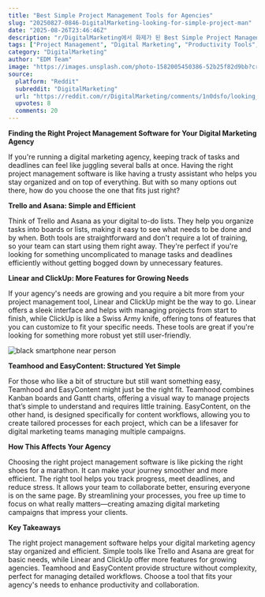 ```yaml
---
title: "Best Simple Project Management Tools for Agencies"
slug: "20250827-0846-DigitalMarketing-looking-for-simple-project-man"
date: "2025-08-26T23:46:46Z"
description: "r/DigitalMarketing에서 화제가 된 Best Simple Project Management Tools for Agencies에 대한 깊이 있는 분석과 인사이트"
tags: ["Project Management", "Digital Marketing", "Productivity Tools", "Team Collaboration"]
category: "DigitalMarketing"
author: "EDM Team"
image: "https://images.unsplash.com/photo-1582005450386-52b25f82d9bb?crop=entropy&cs=tinysrgb&fit=max&fm=jpg&ixid=M3w3OTU0NDF8MHwxfHNlYXJjaHwxNXx8ZGlnaXRhbCUyMG1hcmtldGluZ3xlbnwxfDB8fHwxNzU2MjUxOTkxfDA&ixlib=rb-4.1.0&q=80&w=1080"
source:
  platform: "Reddit"
  subreddit: "DigitalMarketing"
  url: "https://reddit.com/r/DigitalMarketing/comments/1n0dsfo/looking_for_simple_project_management_software/"
  upvotes: 8
  comments: 20
---
```


**Finding the Right Project Management Software for Your Digital Marketing Agency**

If you're running a digital marketing agency, keeping track of tasks and deadlines can feel like juggling several balls at once. Having the right project management software is like having a trusty assistant who helps you stay organized and on top of everything. But with so many options out there, how do you choose the one that fits just right?

**Trello and Asana: Simple and Efficient**

Think of Trello and Asana as your digital to-do lists. They help you organize tasks into boards or lists, making it easy to see what needs to be done and by when. Both tools are straightforward and don't require a lot of training, so your team can start using them right away. They're perfect if you're looking for something uncomplicated to manage tasks and deadlines efficiently without getting bogged down by unnecessary features.

**Linear and ClickUp: More Features for Growing Needs**

If your agency's needs are growing and you require a bit more from your project management tool, Linear and ClickUp might be the way to go. Linear offers a sleek interface and helps with managing projects from start to finish, while ClickUp is like a Swiss Army knife, offering tons of features that you can customize to fit your specific needs. These tools are great if you're looking for something more robust yet still user-friendly.

![black smartphone near person](https://images.unsplash.com/photo-1517245386807-bb43f82c33c4?crop=entropy&cs=tinysrgb&fit=max&fm=jpg&ixid=M3w3OTU0NDF8MHwxfHNlYXJjaHw0N3x8c2VvfGVufDF8MHx8fDE3NTYyNTE5OTJ8MA&ixlib=rb-4.1.0&q=80&w=1080)

**Teamhood and EasyContent: Structured Yet Simple**

For those who like a bit of structure but still want something easy, Teamhood and EasyContent might just be the right fit. Teamhood combines Kanban boards and Gantt charts, offering a visual way to manage projects that’s simple to understand and requires little training. EasyContent, on the other hand, is designed specifically for content workflows, allowing you to create tailored processes for each project, which can be a lifesaver for digital marketing teams managing multiple campaigns.

**How This Affects Your Agency**

Choosing the right project management software is like picking the right shoes for a marathon. It can make your journey smoother and more efficient. The right tool helps you track progress, meet deadlines, and reduce stress. It allows your team to collaborate better, ensuring everyone is on the same page. By streamlining your processes, you free up time to focus on what really matters—creating amazing digital marketing campaigns that impress your clients.

**Key Takeaways**

The right project management software helps your digital marketing agency stay organized and efficient. Simple tools like Trello and Asana are great for basic needs, while Linear and ClickUp offer more features for growing agencies. Teamhood and EasyContent provide structure without complexity, perfect for managing detailed workflows. Choose a tool that fits your agency's needs to enhance productivity and collaboration.